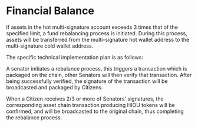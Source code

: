 # Financial Balance

If assets in the hot multi-signature account exceeds 3 times that of the specified limit, a fund rebalancing process is initiated. During this process, assets will be transferred from the multi-signature hot wallet address to the multi-signature cold wallet address.	
		
The specific technical implementation plan is as follows:	
		
A senator initiates a rebalance process, this triggers a transaction which is packaged on the chain, other Senators will then verify that transaction. After being successfully verified, the signature of the transaction will be broadcasted and packaged by Citizens.
					
When a Citizen receives 2/3 or more of Senators' signatures, the corresponding asset chain transaction producing HIOU tokens will be confirmed, and will be broadcasted to the original chain, thus completing the rebalance process. 
